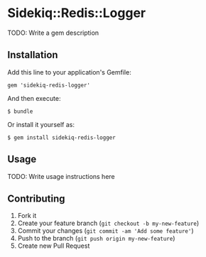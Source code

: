 # Sidekiq::Redis::Logger

TODO: Write a gem description

## Installation

Add this line to your application's Gemfile:

    gem 'sidekiq-redis-logger'

And then execute:

    $ bundle

Or install it yourself as:

    $ gem install sidekiq-redis-logger

## Usage

TODO: Write usage instructions here

## Contributing

1. Fork it
2. Create your feature branch (`git checkout -b my-new-feature`)
3. Commit your changes (`git commit -am 'Add some feature'`)
4. Push to the branch (`git push origin my-new-feature`)
5. Create new Pull Request
